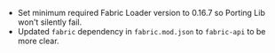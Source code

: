 - Set minimum required Fabric Loader version to 0.16.7 so Porting Lib won't silently fail.
- Updated `fabric` dependency in `fabric.mod.json` to `fabric-api` to be more clear.
